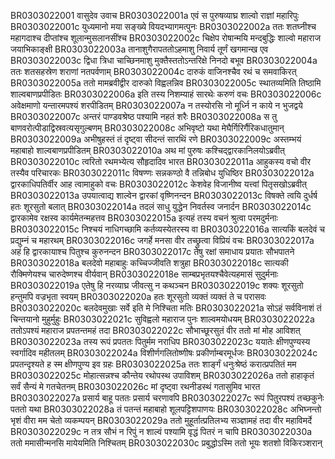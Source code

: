 BR0303022001	वासुदेव उवाच
BR0303022001a	एवं स पुरुषव्याघ्र शाल्वो राज्ञां महारिपुः
BR0303022001c	युध्यमानो मया सङ्ख्ये वियदभ्यागमत्पुनः
BR0303022002a	ततः शतघ्नीश्च महागदाश्च दीप्तांश्च शूलान्मुसलानसींश्च
BR0303022002c	चिक्षेप रोषान्मयि मन्दबुद्धिः शाल्वो महाराज जयाभिकाङ्क्षी
BR0303022003a	तानाशुगैरापततोऽहमाशु निवार्य तूर्णं खगमान्ख एव
BR0303022003c	द्विधा त्रिधा चाच्छिनमाशु मुक्तैस्ततोऽन्तरिक्षे निनदो बभूव
BR0303022004a	ततः शतसहस्रेण शराणां नतपर्वणाम्
BR0303022004c	दारुकं वाजिनश्चैव रथं च समवाकिरत्
BR0303022005a	ततो मामब्रवीद्वीर दारुको विह्वलन्निव
BR0303022005c	स्थातव्यमिति तिष्ठामि शाल्वबाणप्रपीडितः
BR0303022006a	इति तस्य निशम्याहं सारथेः करुणं वचः
BR0303022006c	अवेक्षमाणो यन्तारमपश्यं शरपीडितम्
BR0303022007a	न तस्योरसि नो मूर्ध्नि न काये न भुजद्वये
BR0303022007c	अन्तरं पाण्डवश्रेष्ठ पश्यामि नहतं शरैः
BR0303022008a	स तु बाणवरोत्पीडाद्विस्रवत्यसृगुल्बणम्
BR0303022008c	अभिवृष्टो यथा मेघैर्गिरिर्गैरिकधातुमान्
BR0303022009a	अभीषुहस्तं तं दृष्ट्वा सीदन्तं सारथिं रणे
BR0303022009c	अस्तम्भयं महाबाहो शाल्वबाणप्रपीडितम्
BR0303022010a	अथ मां पुरुषः कश्चिद्द्वारकानिलयोऽब्रवीत्
BR0303022010c	त्वरितो रथमभ्येत्य सौहृदादिव भारत
BR0303022011a	आहुकस्य वचो वीर तस्यैव परिचारकः
BR0303022011c	विषण्णः सन्नकण्ठो वै तन्निबोध युधिष्ठिर
BR0303022012a	द्वारकाधिपतिर्वीर आह त्वामाहुको वचः
BR0303022012c	केशवेह विजानीष्व यत्त्वां पितृसखोऽब्रवीत्
BR0303022013a	उपयात्वाद्य शाल्वेन द्वारकां वृष्णिनन्दन
BR0303022013c	विषक्ते त्वयि दुर्धर्ष हतः शूरसुतो बलात्
BR0303022014a	तदलं साधु युद्धेन निवर्तस्व जनार्दन
BR0303022014c	द्वारकामेव रक्षस्व कार्यमेतन्महत्तव
BR0303022015a	इत्यहं तस्य वचनं श्रुत्वा परमदुर्मनाः
BR0303022015c	निश्चयं नाधिगच्छामि कर्तव्यस्येतरस्य वा
BR0303022016a	सात्यकिं बलदेवं च प्रद्युम्नं च महारथम्
BR0303022016c	जगर्हे मनसा वीर तच्छ्रुत्वा विप्रियं वचः
BR0303022017a	अहं हि द्वारकायाश्च पितुश्च कुरुनन्दन
BR0303022017c	तेषु रक्षां समाधाय प्रयातः सौभपातने
BR0303022018a	बलदेवो महाबाहुः कच्चिज्जीवति शत्रुहा
BR0303022018c	सात्यकी रौक्मिणेयश्च चारुदेष्णश्च वीर्यवान्
BR0303022018e	साम्बप्रभृतयश्चैवेत्यहमासं सुदुर्मनाः
BR0303022019a	एतेषु हि नरव्याघ्र जीवत्सु न कथञ्चन
BR0303022019c	शक्यः शूरसुतो हन्तुमपि वज्रभृता स्वयम्
BR0303022020a	हतः शूरसुतो व्यक्तं व्यक्तं ते च परासवः
BR0303022020c	बलदेवमुखाः सर्वे इति मे निश्चिता मतिः
BR0303022021a	सोऽहं सर्वविनाशं तं चिन्तयानो मुहुर्मुहुः
BR0303022021c	सुविह्वलो महाराज पुनः शाल्वमयोधयम्
BR0303022022a	ततोऽपश्यं महाराज प्रपतन्तमहं तदा
BR0303022022c	सौभाच्छूरसुतं वीर ततो मां मोह आविशत्
BR0303022023a	तस्य रूपं प्रपततः पितुर्मम नराधिप
BR0303022023c	ययातेः क्षीणपुण्यस्य स्वर्गादिव महीतलम्
BR0303022024a	विशीर्णगलितोष्णीषः प्रकीर्णाम्बरमूर्धजः
BR0303022024c	प्रपतन्दृश्यते ह स्म क्षीणपुण्य इव ग्रहः
BR0303022025a	ततः शार्ङ्गं धनुःश्रेष्ठं करात्प्रपतितं मम
BR0303022025c	मोहात्सन्नश्च कौन्तेय रथोपस्थ उपाविशम्
BR0303022026a	ततो हाहाकृतं सर्वं सैन्यं मे गतचेतनम्
BR0303022026c	मां दृष्ट्वा रथनीडस्थं गतासुमिव भारत
BR0303022027a	प्रसार्य बाहू पततः प्रसार्य चरणावपि
BR0303022027c	रूपं पितुरपश्यं तच्छकुनेः पततो यथा
BR0303022028a	तं पतन्तं महाबाहो शूलपट्टिशपाणयः
BR0303022028c	अभिघ्नन्तो भृशं वीरा मम चेतो व्यकम्पयन्
BR0303022029a	ततो मुहूर्तात्प्रतिलभ्य सञ्ज्ञामहं तदा वीर महाविमर्दे
BR0303022029c	न तत्र सौभं न रिपुं न शाल्वं पश्यामि वृद्धं पितरं न चापि
BR0303022030a	ततो ममासीन्मनसि मायेयमिति निश्चितम्
BR0303022030c	प्रबुद्धोऽस्मि ततो भूयः शतशो विकिरञ्शरान्
